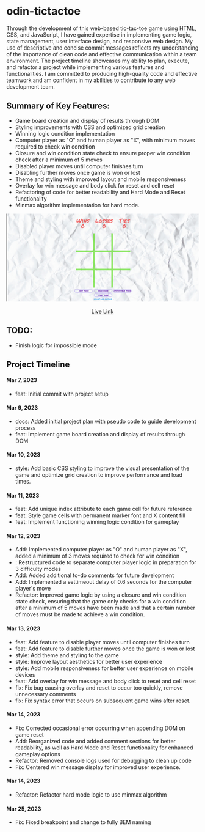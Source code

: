 # odin-tictactoe
Through the development of this web-based tic-tac-toe game using HTML, CSS, and JavaScript, I have gained expertise in implementing game logic, state management, user interface design, and responsive web design. My use of descriptive and concise commit messages reflects my understanding of the importance of clean code and effective communication within a team environment. The project timeline showcases my ability to plan, execute, and refactor a project while implementing various features and functionalities. I am committed to producing high-quality code and effective teamwork and am confident in my abilities to contribute to any web development team.

## Summary of Key Features:
* Game board creation and display of results through DOM
* Styling improvements with CSS and optimized grid creation
* Winning logic condition implementation
* Computer player as "O" and human player as "X", with minimum moves required to check win condition
* Closure and win condition state check to ensure proper win condition check after a minimum of 5 moves
* Disabled player moves until computer finishes turn
* Disabling further moves once game is won or lost
* Theme and styling with improved layout and mobile responsiveness
* Overlay for win message and body click for reset and cell reset
* Refactoring of code for better readability and Hard Mode and Reset functionality
* Minmax algorithm implementation for hard mode.

![Project Animation](assets/tictactoe.gif)
<p align="center">
<a href="https://hyuncafe.github.io/odin-tictactoe/" target="_blank">Live Link</a>
</p>

## TODO:
* Finish logic for impossible mode

## Project Timeline
#### Mar 7, 2023
* feat: Initial commit with project setup

#### Mar 9, 2023
* docs: Added initial project plan with pseudo code to guide development process
* feat: Implement game board creation and display of results through DOM

#### Mar 10, 2023
* style: Add basic CSS styling to improve the visual presentation of the game and optimize grid creation to improve performance and load times.

#### Mar 11, 2023
* feat: Add unique index attribute to each game cell for future reference
* feat: Style game cells with permanent marker font and X content fill
* feat: Implement functioning winning logic condition for gameplay

#### Mar 12, 2023
* Add: Implemented computer player as "O" and human player as "X", added a minimum of 3 moves required to check for win condition
* : Restructured code to separate computer player logic in preparation for 3 difficulty modes
* Add: Added additional to-do comments for future development
* Add: Implemented a settimeout delay of 0.6 seconds for the computer player's move
* Refactor: Improved game logic by using a closure and win condition state check, ensuring that the game only checks for a win condition after a minimum of 5 moves have been made and that a certain number of moves must be made to achieve a win condition.

#### Mar 13, 2023
* feat: Add feature to disable player moves until computer finishes turn
* feat: Add feature to disable further moves once the game is won or lost
* style: Add theme and styling to the game
* style: Improve layout aesthetics for better user experience
* style: Add mobile responsiveness for better user experience on mobile devices
* feat: Add overlay for win message and body click to reset and cell reset
* fix: Fix bug causing overlay and reset to occur too quickly, remove unnecessary comments
* fix: Fix syntax error that occurs on subsequent game wins after reset.

#### Mar 14, 2023
* Fix: Corrected occasional error occurring when appending DOM on game reset
* Add: Reorganized code and added comment sections for better readability, as well as Hard Mode and Reset functionality for enhanced gameplay options
* Refactor: Removed console logs used for debugging to clean up code
* Fix: Centered win message display for improved user experience.

#### Mar 14, 2023
* Refactor: Refactor hard mode logic to use minmax algorithm

#### Mar 25, 2023
* Fix: Fixed breakpoint and change to fully BEM naming
